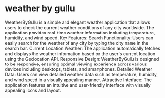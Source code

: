 # weather by gullu
 WeatherByGullu is a simple and elegant weather application that allows users to check the current weather conditions of any city worldwide. The application provides real-time weather information including temperature, humidity, and wind speed.  Key Features:  Search Functionality: Users can easily search for the weather of any city by typing the city name in the search bar. Current Location Weather: The application automatically fetches and displays the weather information based on the user's current location using the Geolocation API. Responsive Design: WeatherByGullu is designed to be responsive, ensuring optimal viewing experience across various devices including desktops, tablets, and smartphones. Detailed Weather Data: Users can view detailed weather data such as temperature, humidity, and wind speed in a visually appealing manner. Attractive Interface: The application features an intuitive and user-friendly interface with visually appealing icons and layout.
